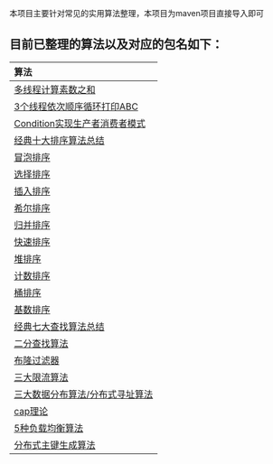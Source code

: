 本项目主要针对常见的实用算法整理，本项目为maven项目直接导入即可

## 目前已整理的算法以及对应的包名如下：
|算法|
| :------ |
|[多线程计算素数之和](src/main/java/com/xiu/fastAlgorithm/primenumber/README.MD)|
|[3个线程依次顺序循环打印ABC](src/main/java/com/xiu/fastAlgorithm/abcprint/README.MD)|
|[Condition实现生产者消费者模式 ](src/main/java/com/xiu/fastAlgorithm/conditionproducerconsume/README.MD)|
|[经典十大排序算法总结 ](src/main/java/com/xiu/fastAlgorithm/classicsortsummary/README.MD)|
|[冒泡排序 ](src/main/java/com/xiu/fastAlgorithm/bubblesort/README.MD)|
|[选择排序 ](src/main/java/com/xiu/fastAlgorithm/selectionsort/README.MD)|
|[插入排序 ](src/main/java/com/xiu/fastAlgorithm/insertionsort/README.MD)|
|[希尔排序 ](src/main/java/com/xiu/fastAlgorithm/shellsort/README.MD)|
|[归并排序 ](src/main/java/com/xiu/fastAlgorithm/mergesort/README.MD)|
|[快速排序](src/main/java/com/xiu/fastAlgorithm/quicksort/README.MD)|
|[堆排序](src/main/java/com/xiu/fastAlgorithm/heapsort/README.MD)|
|[计数排序 ](src/main/java/com/xiu/fastAlgorithm/countingsort/README.MD)|
|[桶排序](src/main/java/com/xiu/fastAlgorithm/bucketsort/README.MD)|
|[基数排序](src/main/java/com/xiu/fastAlgorithm/radixsort/README.MD)|
|[经典七大查找算法总结](src/main/java/com/xiu/fastAlgorithm/searchsummary/README.MD)|
|[二分查找算法](src/main/java/com/xiu/fastAlgorithm/binarysearch/README.MD)|
|[布隆过滤器](src/main/java/com/xiu/fastAlgorithm/bloomfilter/README.MD)|
|[三大限流算法](src/main/java/com/xiu/fastAlgorithm/currentlimit/README.MD)|
|[三大数据分布算法/分布式寻址算法](src/main/java/com/xiu/fastAlgorithm/distributedal/README.MD)|
|[cap理论](src/main/java/com/xiu/fastAlgorithm/cap/README.MD)|
|[5种负载均衡算法](src/main/java/com/xiu/fastAlgorithm/loadbalance/README.MD)|
|[分布式主键生成算法](src/main/java/com/xiu/fastAlgorithm/primarykey/README.MD)|


